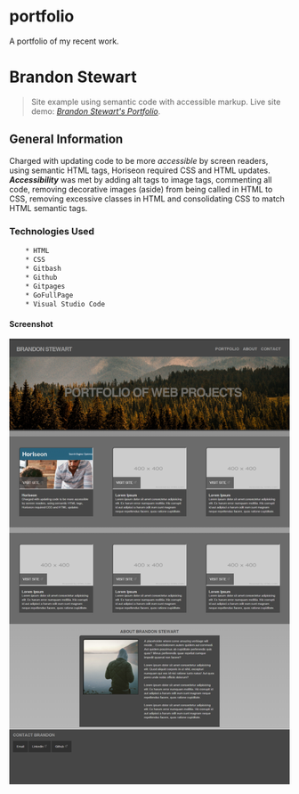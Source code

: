# portfolio
A portfolio of my recent work.


# Brandon Stewart
> Site example using semantic code with accessible markup.
> Live site demo: [_Brandon Stewart's Portfolio_](https://brandon-stewart-rgb.github.io/portfolio/). 

## General Information

Charged with updating code to be more *accessible* by screen readers, using semantic HTML tags, Horiseon required CSS and HTML updates.  ***Accessibility*** was met by adding alt tags to image tags, commenting all code, removing decorative images (aside) from being called in HTML to CSS, removing excessive classes in HTML and consolidating CSS to match HTML semantic tags.

### Technologies Used


        * HTML
        * CSS
        * Gitbash
        * Github
        * Gitpages
        * GoFullPage
        * Visual Studio Code



#### Screenshot
![Example screenshot](assets/images/screenshot.png)

